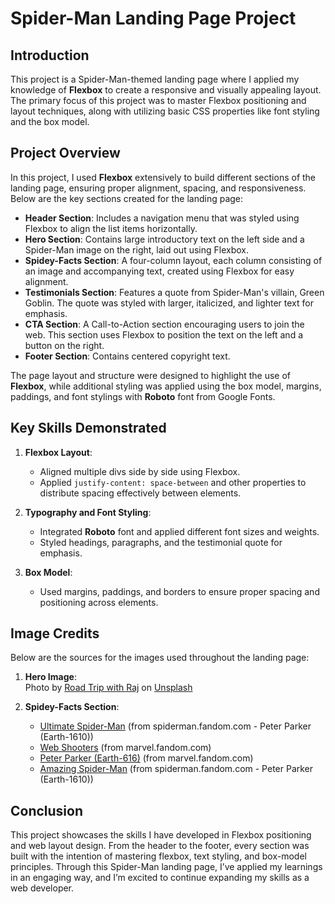 # Spider-Man Landing Page Project

## Introduction

This project is a Spider-Man-themed landing page where I applied my knowledge of **Flexbox** to create a responsive and visually appealing layout. The primary focus of this project was to master Flexbox positioning and layout techniques, along with utilizing basic CSS properties like font styling and the box model.

## Project Overview

In this project, I used **Flexbox** extensively to build different sections of the landing page, ensuring proper alignment, spacing, and responsiveness. Below are the key sections created for the landing page:

- **Header Section**: Includes a navigation menu that was styled using Flexbox to align the list items horizontally.
- **Hero Section**: Contains large introductory text on the left side and a Spider-Man image on the right, laid out using Flexbox.
- **Spidey-Facts Section**: A four-column layout, each column consisting of an image and accompanying text, created using Flexbox for easy alignment.
- **Testimonials Section**: Features a quote from Spider-Man's villain, Green Goblin. The quote was styled with larger, italicized, and lighter text for emphasis.
- **CTA Section**: A Call-to-Action section encouraging users to join the web. This section uses Flexbox to position the text on the left and a button on the right.
- **Footer Section**: Contains centered copyright text.

The page layout and structure were designed to highlight the use of **Flexbox**, while additional styling was applied using the box model, margins, paddings, and font stylings with **Roboto** font from Google Fonts.

## Key Skills Demonstrated

1. **Flexbox Layout**:
   - Aligned multiple divs side by side using Flexbox.
   - Applied `justify-content: space-between` and other properties to distribute spacing effectively between elements.
2. **Typography and Font Styling**:

   - Integrated **Roboto** font and applied different font sizes and weights.
   - Styled headings, paragraphs, and the testimonial quote for emphasis.

3. **Box Model**:
   - Used margins, paddings, and borders to ensure proper spacing and positioning across elements.

## Image Credits

Below are the sources for the images used throughout the landing page:

1. **Hero Image**:  
   Photo by [Road Trip with Raj](https://unsplash.com/@roadtripwithraj?utm_content=creditCopyText&utm_medium=referral&utm_source=unsplash) on [Unsplash](https://unsplash.com/photos/spider-man-leaning-on-concrete-brick-while-reading-book-o4c2zoVhjSw?utm_content=creditCopyText&utm_medium=referral&utm_source=unsplash)

2. **Spidey-Facts Section**:
   - [Ultimate Spider-Man](https://static.wikia.nocookie.net/spiderman/images/4/43/Ultimate-Spider-Man-Web-s-600x450.jpg/revision/latest?cb=20130620002026) (from spiderman.fandom.com - Peter Parker (Earth-1610))
   - [Web Shooters](https://static.wikia.nocookie.net/marveldatabase/images/0/08/Web-Shooters_from_Amazing_Spider-Man_Vol_1_259_001.PNG/revision/latest?cb=20210604162201) (from marvel.fandom.com)
   - [Peter Parker (Earth-616)](https://static.wikia.nocookie.net/marveldatabase/images/9/98/Peter_Parker_%28Earth-616%29_from_Amazing_Spider-Man_Vol_1_1_0001.jpg/revision/latest?cb=20160806020505) (from marvel.fandom.com)
   - [Amazing Spider-Man](https://static.wikia.nocookie.net/spiderman/images/a/aa/Amazing_Spider-Man_Vol_1_546_Textless.jpg/revision/latest?cb=20161231195125) (from spiderman.fandom.com - Peter Parker (Earth-1610))

## Conclusion

This project showcases the skills I have developed in Flexbox positioning and web layout design. From the header to the footer, every section was built with the intention of mastering flexbox, text styling, and box-model principles. Through this Spider-Man landing page, I’ve applied my learnings in an engaging way, and I’m excited to continue expanding my skills as a web developer.
